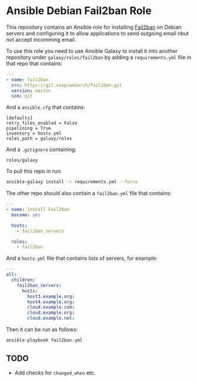 # Ansible Debian Fail2ban Role 

This repository contains an Ansible role for installing [Fail2ban](https://fail2ban.org/) on Debian servers and configuring it to allow applications to send outgoing email nbut not accept incomming email.

To use this role you need to use Ansible Galaxy to install it into another repository under `galaxy/roles/fail2ban` by adding a `requirements.yml` file in that repo that contains:

```yml
---
- name: fail2ban
  src: https://git.coop/webarch/fail2ban.git
  version: master
  scm: git
```

And a `ansible.cfg` that contains:

```
[defaults]
retry_files_enabled = False
pipelining = True
inventory = hosts.yml
roles_path = galaxy/roles

```

And a `.gitignore` containing:

```
roles/galaxy
```

To pull this repo in run:

```bash
ansible-galaxy install -r requirements.yml --force 
```

The other repo should also contain a `fail2ban.yml` file that contains:

```yml
---
- name: Install Fail2ban
  become: yes

  hosts:
    - fail2ban_servers

  roles:
    - fail2ban
```

And a `hosts.yml` file that contains lists of servers, for example:

```yml
---
all:
  children:
    fail2ban_servers:
      hosts:
        host3.example.org:
        host4.example.org:
        cloud.example.com:
        cloud.example.org:
        cloud.example.net:
```

Then it can be run as follows:

```bash
ansible-playbook fail2ban.yml 
```

## TODO

* Add checks for `changed_when` etc.
